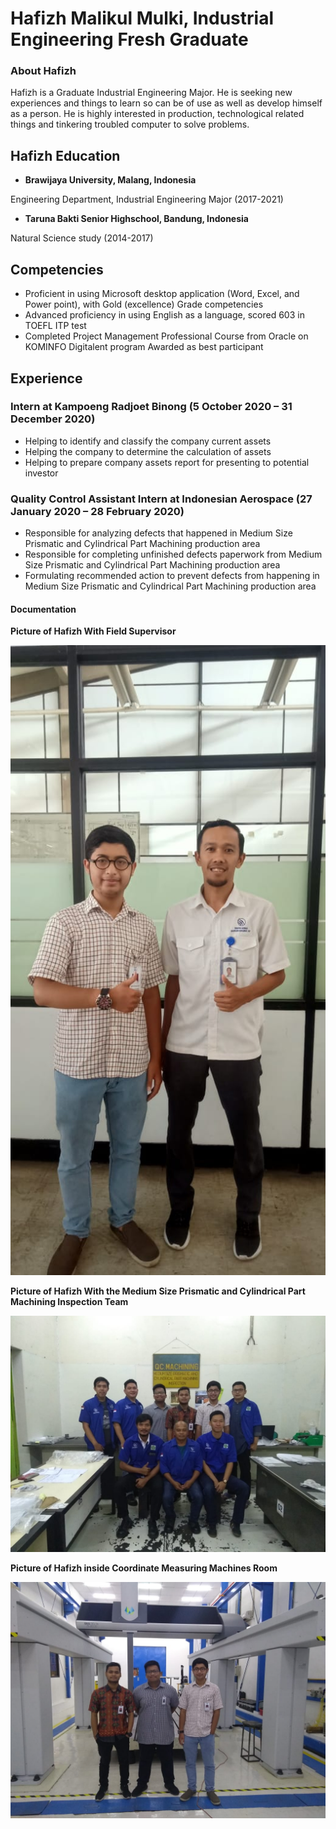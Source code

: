 # Hafizh Malikul Mulki, Industrial Engineering Fresh Graduate

### About Hafizh
Hafizh is a  Graduate Industrial Engineering Major. He is seeking new experiences and things to learn so can be of use as well as develop himself as a person. He is highly interested in production, technological related things and tinkering troubled computer to solve problems.

## Hafizh Education
- **Brawijaya University, Malang, Indonesia**
<p>Engineering Department, Industrial Engineering Major (2017-2021)</p>

- **Taruna Bakti Senior Highschool, Bandung, Indonesia**
<p>Natural Science study (2014-2017)</p>

## Competencies
- Proficient in using Microsoft desktop application (Word, Excel, and Power point), with Gold (excellence) Grade competencies
- Advanced proficiency in using English as a language, scored 603 in TOEFL ITP test
- Completed Project Management Professional Course from Oracle on KOMINFO Digitalent program Awarded as best participant

## Experience
<h3>Intern at Kampoeng Radjoet Binong (5 October 2020 – 31 December 2020)</h3>

- Helping to identify and classify the company current assets
- Helping the company to determine the calculation of assets
- Helping to prepare company assets report for presenting to potential investor

<h3> 	Quality Control Assistant Intern at Indonesian Aerospace (27 January 2020 – 28 February 2020) </h3>

- Responsible for analyzing defects that happened in Medium Size Prismatic and Cylindrical Part Machining production area
- Responsible for completing unfinished defects paperwork from Medium Size Prismatic and Cylindrical Part Machining production area
- Formulating recommended action to prevent defects from happening in Medium Size Prismatic and Cylindrical Part Machining production area

#### Documentation
**Picture of Hafizh With Field Supervisor**

![](https://github.com/hafizhmulki/hafizh_portofolio/blob/main/gambar/WhatsApp%20Image%202020-02-27%20at%201.47.30%20PM%20(1).jpeg?raw=true)

**Picture of Hafizh With the Medium Size Prismatic and Cylindrical Part Machining Inspection Team**

![](https://github.com/hafizhmulki/hafizh_portofolio/blob/main/gambar/WhatsApp%20Image%202020-02-27%20at%207.36.58%20PM.jpeg?raw=true)

**Picture of Hafizh inside Coordinate Measuring Machines Room**

![](https://github.com/hafizhmulki/hafizh_portofolio/blob/main/gambar/WhatsApp%20Image%202020-02-27%20at%204.41.13%20PM.jpeg?raw=true)


